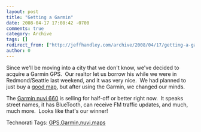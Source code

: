 ```yaml
---
layout: post
title: "Getting a Garmin"
date: 2008-04-17 17:08:42 -0700
comments: true
category: Archive
tags: []
redirect_from: ["http://jeffhandley.com/archive/2008/04/17/getting-a-garmin.aspx"]
author: 0
---
```

<!-- more -->
<p>Since we'll be moving into a city that we don't know, we've decided to acquire a Garmin GPS.  Our realtor let us borrow his while we were in Redmond/Seattle last weekend, and it was very nice.  We had planned to just buy a <a href="http://store.randmcnally.com/product/us+maps/washington/2008+thomas+guide+seattle+and+king+county.do?search=basic&amp;keyword=king%2Bcounty&amp;sortby=bestSellers&amp;page=1" target="_blank">good map</a>, but after using the Garmin, we changed our minds.</p>  <p>The <a href="http://www.walmart.com/catalog/product.do?product_id=8470792" target="_blank">Garmin nuvi 660</a> is selling for half-off or better right now.  It speaks street names, it has BlueTooth, can receive FM traffic updates, and much, much more.  Looks like that's our winner!</p>  <div class="wlWriterSmartContent" id="scid:0767317B-992E-4b12-91E0-4F059A8CECA8:25ee4c76-74d6-4160-a52c-07f1dbbaa6d1" style="padding-right: 0px; display: inline; padding-left: 0px; padding-bottom: 0px; margin: 0px; padding-top: 0px">Technorati Tags: <a href="http://technorati.com/tags/GPS" rel="tag">GPS</a>,<a href="http://technorati.com/tags/Garmin" rel="tag">Garmin</a>,<a href="http://technorati.com/tags/nuvi" rel="tag">nuvi</a>,<a href="http://technorati.com/tags/maps" rel="tag">maps</a></div>

